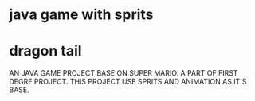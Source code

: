 # java game with sprits

# dragon tail


AN JAVA GAME PROJECT BASE ON SUPER MARIO.
A PART OF FIRST DEGRE PROJECT.
THIS PROJECT USE SPRITS AND ANIMATION AS IT'S BASE.
